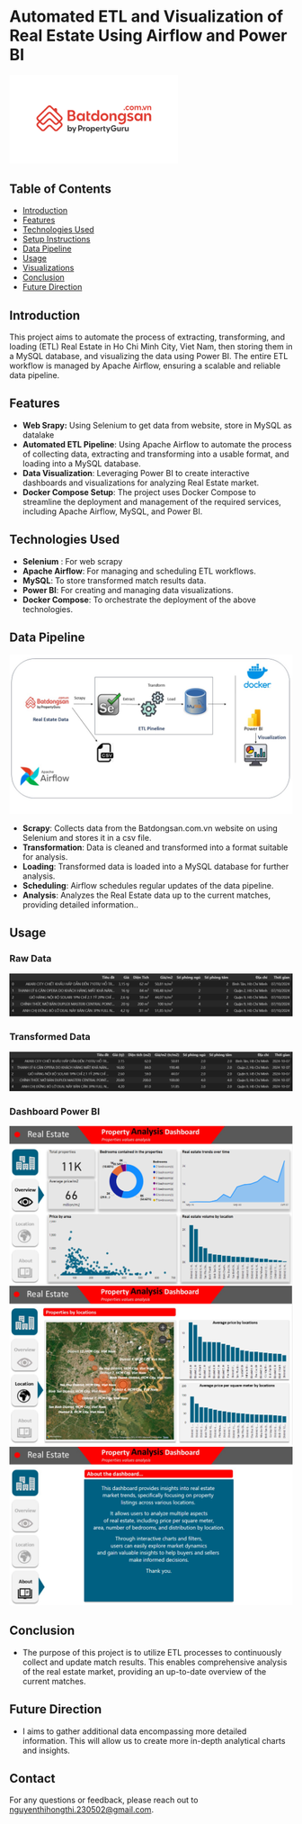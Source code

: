 # Automated ETL and Visualization of Real Estate Using Airflow and Power BI


<img src="src/logo.png" alt="Alt text" width="300"/>

## Table of Contents

- [Introduction](#introduction)
- [Features](#features)
- [Technologies Used](#technologies-used)
- [Setup Instructions](#setup-instructions)
- [Data Pipeline](#data-pipeline)
- [Usage](#usage)
- [Visualizations](#visualizations)
- [Conclusion](#concly)
- [Future Direction](#Future_Direction)

## Introduction

This project aims to automate the process of extracting, transforming, and loading (ETL) Real Estate in Ho Chi Minh City, Viet Nam, then storing them in a MySQL database, and visualizing the data using Power BI. The entire ETL workflow is managed by Apache Airflow, ensuring a scalable and reliable data pipeline.
## Features
- **Web Srapy:** Using Selenium to get data from website, store in MySQL as datalake
- **Automated ETL Pipeline**: Using Apache Airflow to automate the process of collecting data, extracting and transforming into a usable format, and loading into a MySQL database. 
- **Data Visualization**: Leveraging Power BI to create interactive dashboards and visualizations for analyzing Real Estate market.
- **Docker Compose Setup**: The project uses Docker Compose to streamline the deployment and management of the required services, including Apache Airflow, MySQL, and Power BI.
## Technologies Used
- **Selenium** : For web scrapy
- **Apache Airflow**: For managing and scheduling ETL workflows.
- **MySQL**: To store transformed match results data.
- **Power BI**: For creating and managing data visualizations.
- **Docker Compose**: To orchestrate the deployment of the above technologies.

## Data Pipeline
![](./src/pipeline.jpg)

- **Scrapy**: Collects data from the Batdongsan.com.vn website on using Selenium and stores it in a csv file.
- **Transformation**: Data is cleaned and transformed into a format suitable for analysis.
- **Loading**: Transformed data is loaded into a MySQL database for further analysis.
- **Scheduling**: Airflow schedules regular updates of the data pipeline.
- **Analysis**: Analyzes the Real Estate data up to the current matches, providing detailed information..

## Usage
### Raw Data

![](src/data1.png)

### Transformed Data
![](./src/data2.png)


### Dashboard Power BI

![](./src/vis1.png)
![](./src/vis2.png)
![](./src/vis3.png)

## Conclusion
- The purpose of this project is to utilize ETL processes to continuously collect and update match results. This enables comprehensive analysis of the real estate market, providing an up-to-date overview of the current matches.
## Future Direction
- I aims to gather additional data encompassing more detailed information. This will allow us to create more in-depth analytical charts and insights.
## Contact

For any questions or feedback, please reach out to [nguyenthihongthi.230502@gmail.com](mailto:nguyenthihongthi.230502@gmail.com).

   
